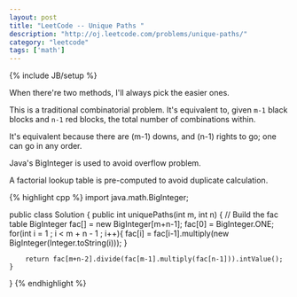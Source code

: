 ```yaml
---
layout: post
title: "LeetCode -- Unique Paths "
description: "http://oj.leetcode.com/problems/unique-paths/"
category: "leetcode"
tags: ['math']
---
```

{% include JB/setup %}

When there're two methods, I'll always pick the easier ones.

This is a traditional combinatorial problem. It's equivalent to, given `m-1` black blocks and `n-1` red blocks, the total number of combinations within.

It's equivalent because there are (m-1) downs, and (n-1) rights to go; one can go in any order.

Java's BigInteger is used to avoid overflow problem.

A factorial lookup table is pre-computed to avoid duplicate calculation.

{% highlight cpp %}
import java.math.BigInteger;

public class Solution {
    public int uniquePaths(int m, int n) {
        // Build the fac table
        BigInteger fac[] = new BigInteger[m+n-1];
        fac[0] = BigInteger.ONE;
        for(int i = 1 ; i < m + n - 1 ; i++){
            fac[i] = fac[i-1].multiply(new BigInteger(Integer.toString(i)));
        }
        
        return fac[m+n-2].divide(fac[m-1].multiply(fac[n-1])).intValue();
    }
}
{% endhighlight %}
